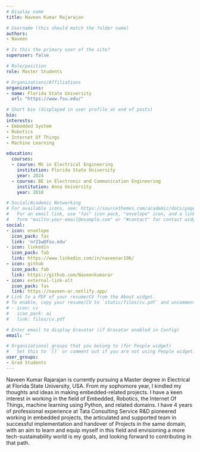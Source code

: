 ```yaml
---
# Display name
title: Naveen Kumar Rajarajan 

# Username (this should match the folder name)
authors:
- Naveen

# Is this the primary user of the site?
superuser: false

# Role/position
role: Master Students

# Organizations/Affiliations
organizations:
- name: Florida State University
  url: "https://www.fsu.edu/"

# Short bio (displayed in user profile at end of posts)
bio: 
interests:
- Embedded System
- Robotics
- Internet Of Things
- Machine Learning

education:
  courses:
  - course: MS in Electrical Engineering
    institution: Florida State University
    year: 2024
  - course: BE in Electronic and Communication Engineering 
    institution: Anna University
    year: 2018

# Social/Academic Networking
# For available icons, see: https://sourcethemes.com/academic/docs/page-builder/#icons
#   For an email link, use "fas" icon pack, "envelope" icon, and a link in the
#   form "mailto:your-email@example.com" or "#contact" for contact widget.
social:
- icon: envelope
  icon_pack: fas
  link: 'nr21w@fsu.edu'
- icon: linkedin
  icon_pack: fab
  link: https://www.linkedin.com/in/naveenar196/
- icon: github
  icon_pack: fab
  link: https://github.com/Naveenkumarar
- icon: external-link-alt
  icon_pack: fas
  link: https://naveen-ar.netlify.app/
# Link to a PDF of your resume/CV from the About widget.
# To enable, copy your resume/CV to `static/files/cv.pdf` and uncomment the lines below.
# - icon: cv
#   icon_pack: ai
#   link: files/cv.pdf

# Enter email to display Gravatar (if Gravatar enabled in Config)
email: ""

# Organizational groups that you belong to (for People widget)
#   Set this to `[]` or comment out if you are not using People widget.
user_groups:
- Grad Students
---
```


Naveen Kumar Rajarajan is currently pursuing a Master degree in Electrical at Florida State University, USA. From my sophomore year, I kindled my thoughts and ideas in making embedded-related projects. I have a keen interest in working in the field of Embedded, Robotics, the Internet Of Things, machine learning using Python, and related domains. I have 4 years of professional experience at Tata Consulting Service R&D pioneered working in embedded projects, the articulated and supported team in successful implementation and handover of Projects in the same domain, with an aim to learn and equip myself in this field and envisioning a more tech-sustainability world is my goals, and looking forward to contributing in that path.
